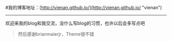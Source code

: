 #我的博客地址：[http://vienan.github.io/](http://vienan.github.io/ "vienan")

***
欢迎来我的blog和我交流，没什么写blog的习惯，也许以后会多写点吧

> 然后感谢brianmaierjr，Theme很不错
